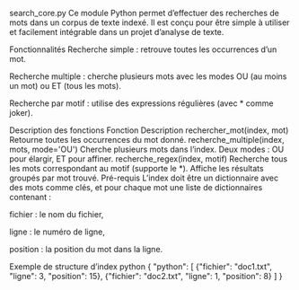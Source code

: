 

 search_core.py
Ce module Python permet d’effectuer des recherches de mots dans un corpus de texte indexé. Il est conçu pour être simple à utiliser et facilement intégrable dans un projet d’analyse de texte.

 Fonctionnalités
 Recherche simple : retrouve toutes les occurrences d’un mot.

Recherche multiple : cherche plusieurs mots avec les modes OU (au moins un mot) ou ET (tous les mots).

Recherche par motif : utilise des expressions régulières (avec * comme joker).

 Description des fonctions
Fonction	Description
rechercher_mot(index, mot)	Retourne toutes les occurrences du mot donné.
recherche_multiple(index, mots, mode='OU')	Cherche plusieurs mots dans l’index. Deux modes : OU pour élargir, ET pour affiner.
recherche_regex(index, motif)	Recherche tous les mots correspondant au motif (supporte le *). Affiche les résultats groupés par mot trouvé.
Pré-requis
L’index doit être un dictionnaire avec des mots comme clés, et pour chaque mot une liste de dictionnaires contenant :

fichier : le nom du fichier,

ligne : le numéro de ligne,

position : la position du mot dans la ligne.

Exemple de structure d’index
python
{
  "python": [
    {"fichier": "doc1.txt", "ligne": 3, "position": 15},
    {"fichier": "doc2.txt", "ligne": 1, "position": 8}
  ]
}